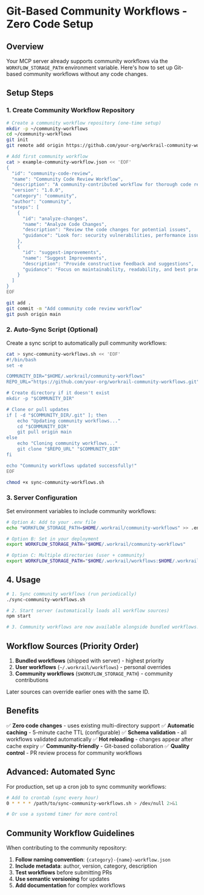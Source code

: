 # Git-Based Community Workflows - Zero Code Setup

## Overview

Your MCP server already supports community workflows via the `WORKFLOW_STORAGE_PATH` environment variable. Here's how to set up Git-based community workflows without any code changes.

## Setup Steps

### 1. Create Community Workflow Repository

```bash
# Create a community workflow repository (one-time setup)
mkdir -p ~/community-workflows
cd ~/community-workflows
git init
git remote add origin https://github.com/your-org/workrail-community-workflows.git

# Add first community workflow
cat > example-community-workflow.json << 'EOF'
{
  "id": "community-code-review",
  "name": "Community Code Review Workflow",
  "description": "A community-contributed workflow for thorough code reviews",
  "version": "1.0.0",
  "category": "community",
  "author": "community",
  "steps": [
    {
      "id": "analyze-changes",
      "name": "Analyze Code Changes",
      "description": "Review the code changes for potential issues",
      "guidance": "Look for: security vulnerabilities, performance issues, code style, test coverage"
    },
    {
      "id": "suggest-improvements",
      "name": "Suggest Improvements",
      "description": "Provide constructive feedback and suggestions",
      "guidance": "Focus on maintainability, readability, and best practices"
    }
  ]
}
EOF

git add .
git commit -m "Add community code review workflow"
git push origin main
```

### 2. Auto-Sync Script (Optional)

Create a sync script to automatically pull community workflows:

```bash
cat > sync-community-workflows.sh << 'EOF'
#!/bin/bash
set -e

COMMUNITY_DIR="$HOME/.workrail/community-workflows"
REPO_URL="https://github.com/your-org/workrail-community-workflows.git"

# Create directory if it doesn't exist
mkdir -p "$COMMUNITY_DIR"

# Clone or pull updates
if [ -d "$COMMUNITY_DIR/.git" ]; then
    echo "Updating community workflows..."
    cd "$COMMUNITY_DIR"
    git pull origin main
else
    echo "Cloning community workflows..."
    git clone "$REPO_URL" "$COMMUNITY_DIR"
fi

echo "Community workflows updated successfully!"
EOF

chmod +x sync-community-workflows.sh
```

### 3. Server Configuration

Set environment variables to include community workflows:

```bash
# Option A: Add to your .env file
echo "WORKFLOW_STORAGE_PATH=$HOME/.workrail/community-workflows" >> .env

# Option B: Set in your deployment
export WORKFLOW_STORAGE_PATH="$HOME/.workrail/community-workflows"

# Option C: Multiple directories (user + community)
export WORKFLOW_STORAGE_PATH="$HOME/.workrail/workflows:$HOME/.workrail/community-workflows"
```

## 4. Usage

```bash
# 1. Sync community workflows (run periodically)
./sync-community-workflows.sh

# 2. Start server (automatically loads all workflow sources)
npm start

# 3. Community workflows are now available alongside bundled workflows!
```

## Workflow Sources (Priority Order)

1. **Bundled workflows** (shipped with server) - highest priority
2. **User workflows** (`~/.workrail/workflows`) - personal overrides
3. **Community workflows** (`$WORKFLOW_STORAGE_PATH`) - community contributions

Later sources can override earlier ones with the same ID.

## Benefits

✅ **Zero code changes** - uses existing multi-directory support
✅ **Automatic caching** - 5-minute cache TTL (configurable)
✅ **Schema validation** - all workflows validated automatically
✅ **Hot reloading** - changes appear after cache expiry
✅ **Community-friendly** - Git-based collaboration
✅ **Quality control** - PR review process for community workflows

## Advanced: Automated Sync

For production, set up a cron job to sync community workflows:

```bash
# Add to crontab (sync every hour)
0 * * * * /path/to/sync-community-workflows.sh > /dev/null 2>&1

# Or use a systemd timer for more control
```

## Community Workflow Guidelines

When contributing to the community repository:

1. **Follow naming convention**: `{category}-{name}-workflow.json`
2. **Include metadata**: author, version, category, description
3. **Test workflows** before submitting PRs
4. **Use semantic versioning** for updates
5. **Add documentation** for complex workflows 